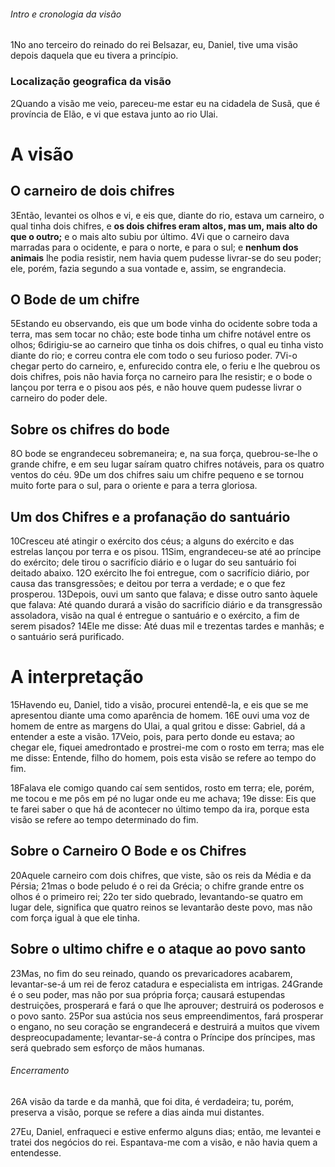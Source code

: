 ###### Intro e cronologia da visão
1No ano terceiro do reinado do rei Belsazar, eu, Daniel, tive uma visão depois daquela que eu tivera a princípio. 
### Localização geografica da visão
2Quando a visão me veio, pareceu-me estar eu na cidadela de Susã, que é província de Elão, e vi que estava junto ao rio Ulai. 

# A visão
## O carneiro de dois chifres
3Então, levantei os olhos e vi, e eis que, diante do rio, estava um carneiro, o qual tinha dois chifres, e **os dois chifres eram altos, mas um, mais alto do que o outro;** e o mais alto subiu por último. 4Vi que o carneiro dava marradas para o ocidente, e para o norte, e para o sul; e **nenhum dos animais** lhe podia resistir, nem havia quem pudesse livrar-se do seu poder; ele, porém, fazia segundo a sua vontade e, assim, se engrandecia.

## O Bode de um chifre
5Estando eu observando, eis que um bode vinha do ocidente sobre toda a terra, mas sem tocar no chão; este bode tinha um chifre notável entre os olhos; 6dirigiu-se ao carneiro que tinha os dois chifres, o qual eu tinha visto diante do rio; e correu contra ele com todo o seu furioso poder. 7Vi-o chegar perto do carneiro, e, enfurecido contra ele, o feriu e lhe quebrou os dois chifres, pois não havia força no carneiro para lhe resistir; e o bode o lançou por terra e o pisou aos pés, e não houve quem pudesse livrar o carneiro do poder dele. 
## Sobre os chifres do bode
8O bode se engrandeceu sobremaneira; e, na sua força, quebrou-se-lhe o grande chifre, e em seu lugar saíram quatro chifres notáveis, para os quatro ventos do céu.
9De um dos chifres saiu um chifre pequeno e se tornou muito forte para o sul, para o oriente e para a terra gloriosa. 
## Um dos Chifres e a profanação do santuário
10Cresceu até atingir o exército dos céus; a alguns do exército e das estrelas lançou por terra e os pisou. 11Sim, engrandeceu-se até ao príncipe do exército; dele tirou o sacrifício diário e o lugar do seu santuário foi deitado abaixo. 12O exército lhe foi entregue, com o sacrifício diário, por causa das transgressões; e deitou por terra a verdade; e o que fez prosperou. 13Depois, ouvi um santo que falava; e disse outro santo àquele que falava: Até quando durará a visão do sacrifício diário e da transgressão assoladora, visão na qual é entregue o santuário e o exército, a fim de serem pisados? 14Ele me disse: Até duas mil e trezentas tardes e manhãs; e o santuário será purificado.

# A interpretação

15Havendo eu, Daniel, tido a visão, procurei entendê-la, e eis que se me apresentou diante uma como aparência de homem. 16E ouvi uma voz de homem de entre as margens do Ulai, a qual gritou e disse: Gabriel, dá a entender a este a visão. 17Veio, pois, para perto donde eu estava; ao chegar ele, fiquei amedrontado e prostrei-me com o rosto em terra; mas ele me disse: Entende, filho do homem, pois esta visão se refere ao tempo do fim.

18Falava ele comigo quando caí sem sentidos, rosto em terra; ele, porém, me tocou e me pôs em pé no lugar onde eu me achava; 19e disse: Eis que te farei saber o que há de acontecer no último tempo da ira, porque esta visão se refere ao tempo determinado do fim. 
## Sobre o Carneiro O Bode e os Chifres
20Aquele carneiro com dois chifres, que viste, são os reis da Média e da Pérsia; 21mas o bode peludo é o rei da Grécia; o chifre grande entre os olhos é o primeiro rei; 22o ter sido quebrado, levantando-se quatro em lugar dele, significa que quatro reinos se levantarão deste povo, mas não com força igual à que ele tinha. 

## Sobre o ultimo chifre e o ataque ao povo santo
23Mas, no fim do seu reinado, quando os prevaricadores acabarem, levantar-se-á um rei de feroz catadura e especialista em intrigas. 24Grande é o seu poder, mas não por sua própria força; causará estupendas destruições, prosperará e fará o que lhe aprouver; destruirá os poderosos e o povo santo. 25Por sua astúcia nos seus empreendimentos, fará prosperar o engano, no seu coração se engrandecerá e destruirá a muitos que vivem despreocupadamente; levantar-se-á contra o Príncipe dos príncipes, mas será quebrado sem esforço de mãos humanas. 

###### Encerramento
26A visão da tarde e da manhã, que foi dita, é verdadeira; tu, porém, preserva a visão, porque se refere a dias ainda mui distantes.

27Eu, Daniel, enfraqueci e estive enfermo alguns dias; então, me levantei e tratei dos negócios do rei. Espantava-me com a visão, e não havia quem a entendesse.
